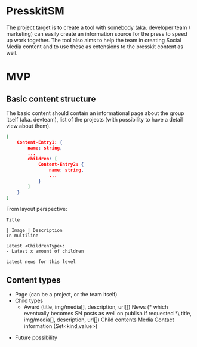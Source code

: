 # PresskitSM

The project target is to create a tool with somebody (aka. developer team / marketing)
can easily create an information source for the press to speed up work together.
The tool also aims to help the team in creating Social Media content and to use these
as extensions to the presskit content as well.

# MVP

## Basic content structure

The basic content should contain an informational page about the group itself (aka. devteam),
list of the projects (with possibility to have a detail view about them).

```json
[
    Content-Entry1: {
        name: string,
        ...
        children: [
            Content-Entry2: {
                name: string,
                ...
            }
        ]
    }
]
```

From layout perspective:

    Title

    | Image | Description
    In multiline

    Latest <ChildrenType>:
    - Latest x amount of children

    Latest news for this level

## Content types

- Page (can be a project, or the team itself)
- Child types
  - Award (title, img/media[], description, url[]) 
    News (\* which eventually becomes SN posts as well on publish if requested *\ title, img/media[], description, url[])
    Child contents
    Media
    Contact information (Set<kind,value>)

* Future possibility
